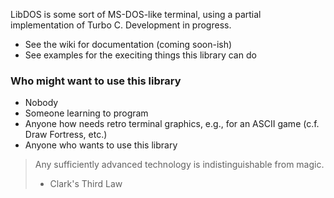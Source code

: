 LibDOS is some sort of MS-DOS-like terminal, using a partial implementation of Turbo C. Development in progress.

- See the wiki for documentation (coming soon-ish)
- See examples for the execiting things this library can do

### Who might want to use this library

- Nobody
- Someone learning to program
- Anyone how needs retro terminal graphics, e.g., for an ASCII game (c.f. Draw Fortress, etc.)
- Anyone who wants to use this library

> Any sufficiently advanced technology is indistinguishable from magic.
> - Clark's Third Law
